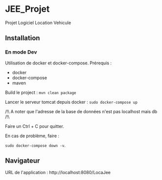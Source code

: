 # JEE_Projet
Projet Logiciel Location Vehicule

## Installation

### En mode Dev

Utilisation de docker et docker-compose.
Prérequis : 
- docker
- docker-compose
- maven

Build le project :
`mvn clean package`

Lancer le serveur tomcat depuis docker :
`sudo docker-compose up`

/!\ A noter que l'adresse de la base de données n'est pas localhost mais db /!\

Faire un Ctrl + C pour quitter.

En cas de problème, faire :

`sudo docker-compose down -v`.

## Navigateur

URL de l'application : http://localhost:8080/LocaJee


